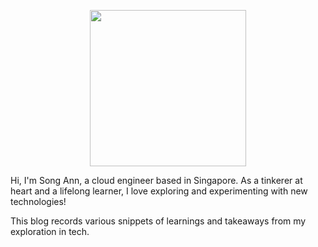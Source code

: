 <p align="center">
  <picture>
    <img src="https://avatars.githubusercontent.com/u/41395198" width="250" height="250"/>
  </picture>
</p>

Hi, I'm Song Ann, a cloud engineer based in Singapore. As a tinkerer at heart and a lifelong learner, I love exploring and experimenting with new technologies!

This blog records various snippets of learnings and takeaways from my exploration in tech. 